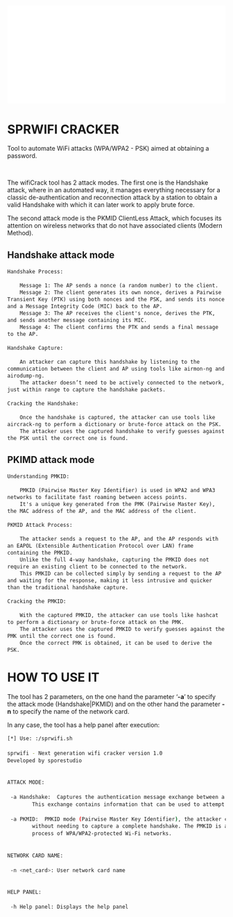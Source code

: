 <img alt="logo" width="600px" src="assets/logo/logo-positive.png"/>

# SPRWIFI CRACKER
Tool to automate WiFi attacks (WPA/WPA2 - PSK) aimed at obtaining a password.

</br>


The wifiCrack tool has 2 attack modes. The first one is the Handshake attack, where in an automated way, it manages everything necessary for a classic de-authentication and reconnection attack by a station to obtain a valid Handshake with which it can later work to apply brute force.

The second attack mode is the PKMID ClientLess Attack, which focuses its attention on wireless networks that do not have associated clients (Modern Method).



## Handshake attack mode
	Handshake Process:
	
	    Message 1: The AP sends a nonce (a random number) to the client.
	    Message 2: The client generates its own nonce, derives a Pairwise Transient Key (PTK) using both nonces and the PSK, and sends its nonce and a Message Integrity Code (MIC) back to the AP.
	    Message 3: The AP receives the client's nonce, derives the PTK, and sends another message containing its MIC.
	    Message 4: The client confirms the PTK and sends a final message to the AP.

	Handshake Capture:
	
	    An attacker can capture this handshake by listening to the communication between the client and AP using tools like airmon-ng and airodump-ng.
	    The attacker doesn’t need to be actively connected to the network, just within range to capture the handshake packets.
  
	Cracking the Handshake:

	    Once the handshake is captured, the attacker can use tools like aircrack-ng to perform a dictionary or brute-force attack on the PSK.
	    The attacker uses the captured handshake to verify guesses against the PSK until the correct one is found.
    

## PKIMD attack mode
    Understanding PMKID:
    
        PMKID (Pairwise Master Key Identifier) is used in WPA2 and WPA3 networks to facilitate fast roaming between access points.
        It's a unique key generated from the PMK (Pairwise Master Key), the MAC address of the AP, and the MAC address of the client.

    PKMID Attack Process:
    
        The attacker sends a request to the AP, and the AP responds with an EAPOL (Extensible Authentication Protocol over LAN) frame containing the PMKID.
        Unlike the full 4-way handshake, capturing the PMKID does not require an existing client to be connected to the network.
        This PMKID can be collected simply by sending a request to the AP and waiting for the response, making it less intrusive and quicker than the traditional handshake capture.

    Cracking the PMKID:
    
        With the captured PMKID, the attacker can use tools like hashcat to perform a dictionary or brute-force attack on the PMK.
        The attacker uses the captured PMKID to verify guesses against the PMK until the correct one is found.
        Once the correct PMK is obtained, it can be used to derive the PSK.

        

# HOW TO USE IT  
The tool has 2 parameters, on the one hand the parameter ‘**-a**’ to specify the attack mode (Handshake|PKMID) and on the other hand the parameter **-n** to specify the name of the network card.

In any case, the tool has a help panel after execution:

```bash
[*] Use: :/sprwifi.sh

sprwifi - Next generation wifi cracker version 1.0
Developed by sporestudio


ATTACK MODE:

 -a Handshake:	Captures the authentication message exchange between a client device and a Wi-Fi access point.
		This exchange contains information that can be used to attempt to decrypt the network security key.

 -a PKMID:	PMKID mode (Pairwise Master Key Identifier), the attacker can capture the PMKID of a Wi-Fi access point
		without needing to capture a complete handshake. The PMKID is an identifier used in the authentication
		process of WPA/WPA2-protected Wi-Fi networks.


NETWORK CARD NAME:

 -n <net_card>:	User network card name


HELP PANEL:

 -h Help panel:	Displays the help panel

```
